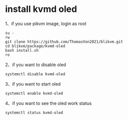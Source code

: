 # install kvmd oled

1、if you use pikvm image, login as root
```
su -
rw
git clone https://github.com/ThomasVon2021/blikvm.git
cd blikvm/package/kvmd-oled
bash install.sh
ro
```

2、if you want to disable oled
```
systemctl disable kvmd-oled
```

3、if you want to start oled
```
systemctl enable kvmd-oled
```

4、if you want to see the oled work status
```
systemctl status kvmd-oled
```
